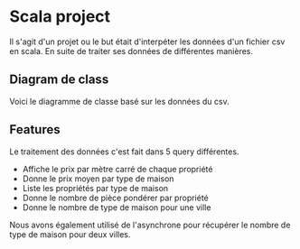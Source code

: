 # Scala project
Il s'agit d'un projet ou le but était d'interpéter les données d'un fichier csv en scala. En suite de traiter ses données de différentes manières.

## Diagram de class
Voici le diagramme de classe basé sur les données du csv.

## Features
Le traitement des données c'est fait dans 5 query différentes.

- Affiche le prix par mètre carré de chaque propriété
- Donne le prix moyen par type de maison
- Liste les propriétés par type de maison
- Donne le nombre de pièce pondérer par propriété
- Donne le nombre de type de maison pour une ville

Nous avons également utilisé de l'asynchrone pour récupérer le nombre de type de maison pour deux villes.



